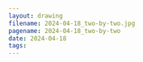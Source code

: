 ```yaml
---
layout: drawing
filename: 2024-04-18_two-by-two.jpg
pagename: 2024-04-18_two-by-two
date: 2024-04-18
tags:
---
```

